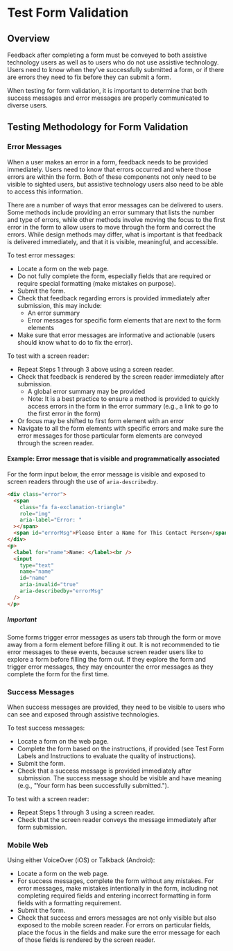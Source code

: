 # Test Form Validation

## Overview

Feedback after completing a form must be conveyed to both assistive technology users as well as to users who do not use assistive technology. Users need to know when they've successfully submitted a form, or if there are errors they need to fix before they can submit a form.

When testing for form validation, it is important to determine that both success messages and error messages are properly communicated to diverse users.

## Testing Methodology for Form Validation

### Error Messages

When a user makes an error in a form, feedback needs to be provided immediately. Users need to know that errors occurred and where those errors are within the form. Both of these components not only need to be visible to sighted users, but assistive technology users also need to be able to access this information.

There are a number of ways that error messages can be delivered to users. Some methods include providing an error summary that lists the number and type of errors, while other methods involve moving the focus to the first error in the form to allow users to move through the form and correct the errors. While design methods may differ, what is important is that feedback is delivered immediately, and that it is visible, meaningful, and accessible.

To test error messages:

- Locate a form on the web page.
- Do not fully complete the form, especially fields that are required or require special formatting (make mistakes on purpose).
- Submit the form.
- Check that feedback regarding errors is provided immediately after submission, this may include:
  - An error summary
  - Error messages for specific form elements that are next to the form elements
- Make sure that error messages are informative and actionable (users should know what to do to fix the error).

To test with a screen reader:

- Repeat Steps 1 through 3 above using a screen reader.
- Check that feedback is rendered by the screen reader immediately after submission.
  - A global error summary may be provided
  - Note: It is a best practice to ensure a method is provided to quickly access errors in the form in the error summary (e.g., a link to go to the first error in the form)
- Or focus may be shifted to first form element with an error
- Navigate to all the form elements with specific errors and make sure the error messages for those particular form elements are conveyed through the screen reader.

#### Example: Error message that is visible and programmatically associated

For the form input below, the error message is visible and exposed to screen readers through the use of `aria-describedby`.

```html
<div class="error">
  <span
    class="fa fa-exclamation-triangle"
    role="img"
    aria-label="Error: "
  ></span>
  <span id="errorMsg">Please Enter a Name for This Contact Person</span>
</div>
<p>
  <label for="name">Name: </label><br />
  <input
    type="text"
    name="name"
    id="name"
    aria-invalid="true"
    aria-describedby="errorMsg"
  />
</p>
```

##### Important

Some forms trigger error messages as users tab through the form or move away from a form element before filling it out. It is not recommended to tie error messages to these events, because screen reader users like to explore a form before filling the form out. If they explore the form and trigger error messages, they may encounter the error messages as they complete the form for the first time.

### Success Messages

When success messages are provided, they need to be visible to users who can see and exposed through assistive technologies.

To test success messages:

- Locate a form on the web page.
- Complete the form based on the instructions, if provided (see Test Form Labels and Instructions to evaluate the quality of instructions).
- Submit the form.
- Check that a success message is provided immediately after submission. The success message should be visible and have meaning (e.g., "Your form has been successfully submitted.").

To test with a screen reader:

- Repeat Steps 1 through 3 using a screen reader.
- Check that the screen reader conveys the message immediately after form submission.

### Mobile Web

Using either VoiceOver (iOS) or Talkback (Android):

- Locate a form on the web page.
- For success messages, complete the form without any mistakes. For error messages, make mistakes intentionally in the form, including not completing required fields and entering incorrect formatting in form fields with a formatting requirement.
- Submit the form.
- Check that success and errors messages are not only visible but also exposed to the mobile screen reader. For errors on particular fields, place the focus in the fields and make sure the error message for each of those fields is rendered by the screen reader.
